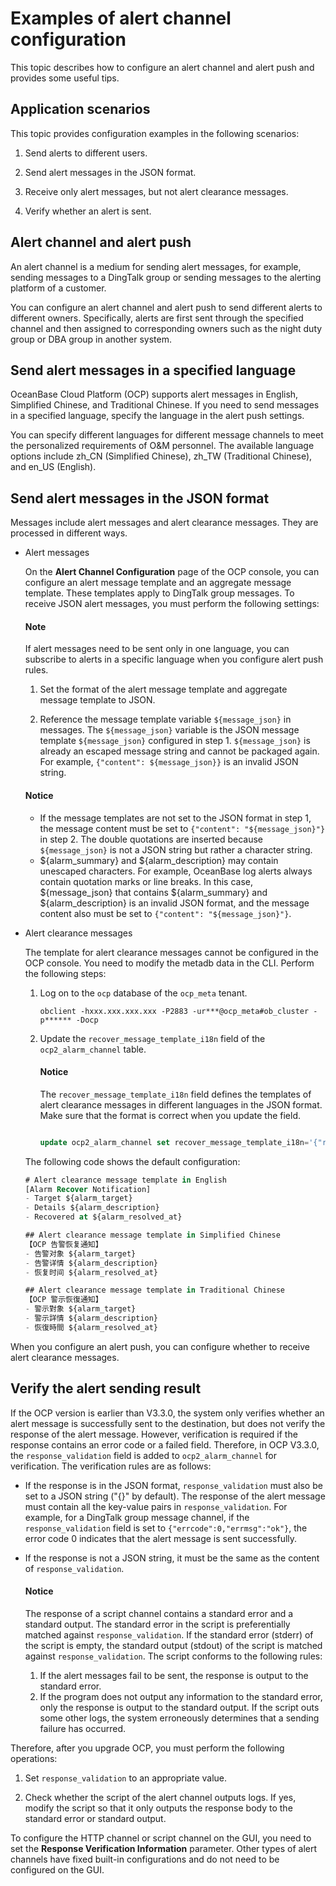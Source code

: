 # Examples of alert channel configuration

This topic describes how to configure an alert channel and alert push and provides some useful tips.

## Application scenarios

This topic provides configuration examples in the following scenarios:

1. Send alerts to different users.

2. Send alert messages in the JSON format.

3. Receive only alert messages, but not alert clearance messages.

4. Verify whether an alert is sent.

## Alert channel and alert push

An alert channel is a medium for sending alert messages, for example, sending messages to a DingTalk group or sending messages to the alerting platform of a customer.

You can configure an alert channel and alert push to send different alerts to different owners. Specifically, alerts are first sent through the specified channel and then assigned to corresponding owners such as the night duty group or DBA group in another system.

## Send alert messages in a specified language

OceanBase Cloud Platform (OCP) supports alert messages in English, Simplified Chinese, and Traditional Chinese. If you need to send messages in a specified language, specify the language in the alert push settings.

You can specify different languages for different message channels to meet the personalized requirements of O&M personnel. The available language options include zh_CN (Simplified Chinese), zh_TW (Traditional Chinese), and en_US (English).

## Send alert messages in the JSON format

Messages include alert messages and alert clearance messages. They are processed in different ways.

* Alert messages

   On the **Alert Channel Configuration** page of the OCP console, you can configure an alert message template and an aggregate message template. These templates apply to DingTalk group messages. To receive JSON alert messages, you must perform the following settings:

   <main id="notice" type='explain'>
    <h4>Note</h4>
    <p>If alert messages need to be sent only in one language, you can subscribe to alerts in a specific language when you configure alert push rules. </p>
   </main>

  1. Set the format of the alert message template and aggregate message template to JSON.

  2. Reference the message template variable `${message_json}` in messages. The `${message_json}` variable is the JSON message template `${message_json}` configured in step 1. `${message_json}` is already an escaped message string and cannot be packaged again. For example, `{"content": ${message_json}}` is an invalid JSON string.

   <main id="notice" type='notice'>
    <h4>Notice</h4>
    <ul>
    <li>If the message templates are not set to the JSON format in step 1, the message content must be set to <code>{"content": "${message_json}"}</code> in step 2. The double quotations are inserted because <code>${message_json}</code> is not a JSON string but rather a character string. </li>
    <li>${alarm_summary} and ${alarm_description} may contain unescaped characters. For example, OceanBase log alerts always contain quotation marks or line breaks. In this case, ${message_json} that contains ${alarm_summary} and ${alarm_description} is an invalid JSON format, and the message content also must be set to <code>{"content": "${message_json}"}</code>. </li>
    </ul>
   </main>

* Alert clearance messages

   The template for alert clearance messages cannot be configured in the OCP console. You need to modify the metadb data in the CLI. Perform the following steps:

   1. Log on to the `ocp` database of the `ocp_meta` tenant.

      ```shell
      obclient -hxxx.xxx.xxx.xxx -P2883 -ur***@ocp_meta#ob_cluster -p****** -Docp
      ```

   2. Update the `recover_message_template_i18n` field of the `ocp2_alarm_channel` table.

      <main id="notice" type='notice'>
      <h4>Notice</h4>
      <p>The <code>recover_message_template_i18n</code> field defines the templates of alert clearance messages in different languages in the JSON format. Make sure that the format is correct when you update the field. </p>
      </main>

      ```sql

      update ocp2_alarm_channel set recover_message_template_i18n='{"recover_message_template_en_us":"[Alarm Recover Notification]\n- Target ${alarm_target}\n- Details ${alarm_description}\n- Recovered at ${alarm_resolved_at}","recover_message_template_zh_tw":"【警示恢復通知】\n- 警示對象 ${alarm_target}\n- 警示詳情 ${alarm_description}\n- 恢復時間 ${alarm_resolved_at}","recover_message_template_zh_cn":"【告警恢复通知】\n- 告警对象 ${alarm_target}\n- 告警详情 ${alarm_description}\n- 恢复时间 ${alarm_resolved_at}"}' where id=;
      ```

   The following code shows the default configuration:

   ```SQL
   # Alert clearance message template in English
   [Alarm Recover Notification]
   - Target ${alarm_target}
   - Details ${alarm_description}
   - Recovered at ${alarm_resolved_at}

   ## Alert clearance message template in Simplified Chinese
   【OCP 告警恢复通知】
   - 告警对象 ${alarm_target}
   - 告警详情 ${alarm_description}
   - 恢复时间 ${alarm_resolved_at}

   ## Alert clearance message template in Traditional Chinese
   【OCP 警示恢復通知】
   - 警示對象 ${alarm_target}
   - 警示詳情 ${alarm_description}
   - 恢復時間 ${alarm_resolved_at}
   ```

When you configure an alert push, you can configure whether to receive alert clearance messages.

## Verify the alert sending result

If the OCP version is earlier than V3.3.0, the system only verifies whether an alert message is successfully sent to the destination, but does not verify the response of the alert message. However, verification is required if the response contains an error code or a failed field. Therefore, in OCP V3.3.0, the `response_validation` field is added to `ocp2_alarm_channel` for verification. The verification rules are as follows:

* If the response is in the JSON format, `response_validation` must also be set to a JSON string ("{}" by default). The response of the alert message must contain all the key-value pairs in `response_validation`. For example, for a DingTalk group message channel, if the `response_validation` field is set to `{"errcode":0,"errmsg":"ok"}`, the error code 0 indicates that the alert message is sent successfully.

* If the response is not a JSON string, it must be the same as the content of `response_validation`.

  <main id="notice" type='notice'>
    <h4>Notice</h4>
    <p>The response of a script channel contains a standard error and a standard output. The standard error in the script is preferentially matched against <code>response_validation</code>. If the standard error (stderr) of the script is empty, the standard output (stdout) of the script is matched against <code>response_validation</code>. The script conforms to the following rules:</p>
    <ol>
    <li>If the alert messages fail to be sent, the response is output to the standard error.</li>
    <li>If the program does not output any information to the standard error, only the response is output to the standard output. If the script outs some other logs, the system erroneously determines that a sending failure has occurred.</li>
    </ol>
  </main>

Therefore, after you upgrade OCP, you must perform the following operations:

1. Set `response_validation` to an appropriate value.

2. Check whether the script of the alert channel outputs logs. If yes, modify the script so that it only outputs the response body to the standard error or standard output.

To configure the HTTP channel or script channel on the GUI, you need to set the **Response Verification Information** parameter. Other types of alert channels have fixed built-in configurations and do not need to be configured on the GUI.

